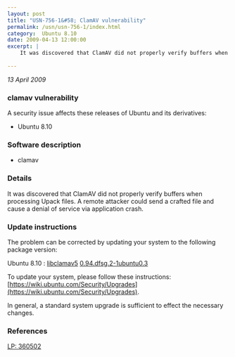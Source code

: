```yaml
---
layout: post
title: "USN-756-1&#58; ClamAV vulnerability"
permalink: /usn/usn-756-1/index.html
category:  Ubuntu 8.10
date: 2009-04-13 12:00:00
excerpt: |
    It was discovered that ClamAV did not properly verify buffers when processing Upack files. A remote attacker could send a crafted file and cause a denial of service via application crash. 
    
--- 
```

 
 

*13 April 2009*

### clamav vulnerability

A security issue affects these releases of Ubuntu and its derivatives:

* Ubuntu 8.10

### Software description

* clamav 

### Details

It was discovered that ClamAV did not properly verify buffers when processing Upack files. A remote attacker could send a crafted file and cause a denial of service via application crash. 

### Update instructions

The problem can be corrected by updating your system to the following package version:

Ubuntu 8.10
 : [libclamav5](https://launchpad.net/ubuntu/+source/clamav) <span> [0.94.dfsg.2-1ubuntu0.3](https://launchpad.net/ubuntu/+source/clamav/0.94.dfsg.2-1ubuntu0.3) </span> 

To update your system, please follow these instructions: [https://wiki.ubuntu.com/Security/Upgrades](https://wiki.ubuntu.com/Security/Upgrades).

In general, a standard system upgrade is sufficient to effect the necessary changes. 

### References

 
 [LP: 360502](https://launchpad.net/bugs/360502)
 

